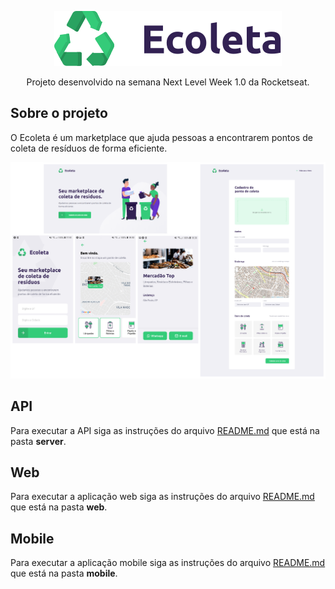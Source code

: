 <p align="center"><img src="./.github/logo.svg" /></p>

<p align="center">Projeto desenvolvido na semana Next Level Week 1.0 da Rocketseat.</p>

## Sobre o projeto

O Ecoleta é um marketplace que ajuda pessoas a encontrarem pontos de coleta de resíduos de forma eficiente.

<img src="./.github/projeto.png" />

## API

Para executar a API siga as instruções do arquivo [README.md](https://github.com/DouglasVarollo/NLW1/blob/master/server/README.md) que está na pasta **server**.

## Web

Para executar a aplicação web siga as instruções do arquivo [README.md](https://github.com/douglasVarollo/NLW1/blob/master/web/README.md) que está na pasta **web**.

## Mobile

Para executar a aplicação mobile siga as instruções do arquivo [README.md](https://github.com/DouglasVarollo/NLW1/blob/master/mobile/README.md) que está na pasta **mobile**.

